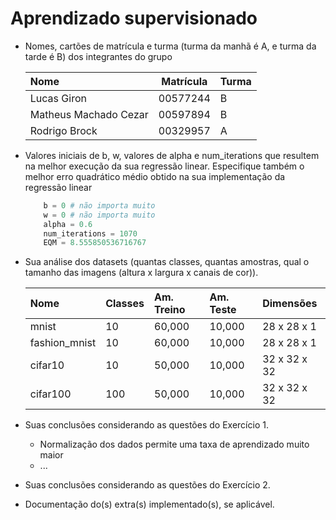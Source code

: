 # Aprendizado supervisionado

* Nomes, cartões de matrícula e turma (turma da manhã é A, e turma da tarde é B) dos integrantes do
grupo

    | Nome                  | Matrícula | Turma |
    |:----------------------|:---------:|:------|
    | Lucas Giron           | 00577244  | B     |
    | Matheus Machado Cezar | 00597894  | B     |
    | Rodrigo Brock         | 00329957  | A     |       

* Valores iniciais de b, w, valores de alpha e num_iterations que resultem na melhor execução da sua regressão linear. Especifique também o melhor erro quadrático médio obtido na sua implementação da regressão linear

    ``` python
        b = 0 # não importa muito
        w = 0 # não importa muito
        alpha = 0.6
        num_iterations = 1070
        EQM = 8.555850536716767
    ```

* Sua análise dos datasets (quantas classes, quantas amostras, qual o tamanho das imagens (altura x largura x canais de cor)).

    | Nome             | Classes | Am. Treino | Am. Teste | Dimensões    |
    |:-----------------|:--------|:-----------|:----------|:-------------|
    | mnist            | 10      | 60,000     | 10,000    | 28 x 28 x 1  |
    | fashion_mnist    | 10      | 60,000     | 10,000    | 28 x 28 x 1  |
    | cifar10          | 10      | 50,000     | 10,000    | 32 x 32 x 32 |
    | cifar100         | 100     | 50,000     | 10,000    | 32 x 32 x 32 |

* Suas conclusões considerando as questões do Exercício 1.
  * Normalização dos dados permite uma taxa de aprendizado muito maior
  * ...
* Suas conclusões considerando as questões do Exercício 2.
* Documentação do(s) extra(s) implementado(s), se aplicável.
